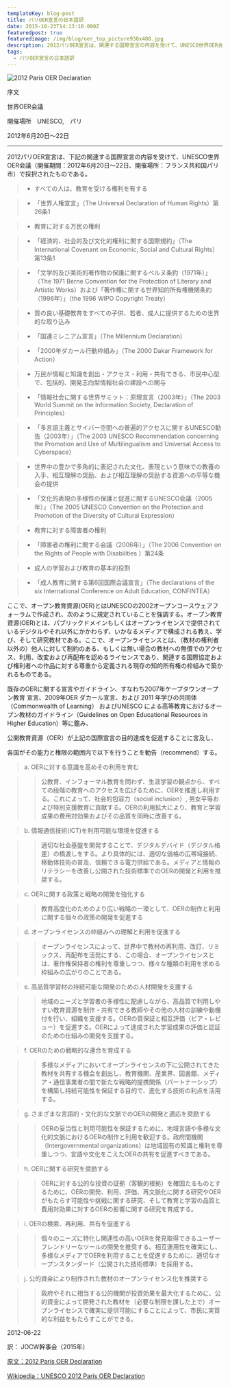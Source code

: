 ```yaml
---
templateKey: blog-post
title: パリOER宣言の日本語訳
date: 2015-10-23T14:13:10.000Z
featuredpost: true
featuredimage: /img/blog/oer_top_picture938x488.jpg
description: 2012パリOER宣言は、関連する国際宣言の内容を受けて、UNESCO世界OER会議（開催期間：2012年6月20日～22日、開催場所：フランス共和国パリ市）で採択された。
tags:
  - パリOER宣言の日本語訳
---
```

![2012 Paris OER Declaration](/img/blog/oer_top_picture938x488.jpg)

序文

世界OER会議　

開催場所　UNESCO,　パリ　

2012年6月20日～22日

----------------

2012パリOER宣言は、下記の関連する国際宣言の内容を受けて、UNESCO世界OER会議（開催期間：2012年6月20日～22日、開催場所：フランス共和国パリ市）で採択されたものである。

> - すべての人は、教育を受ける権利を有する

> - 「世界人権宣言」（The Universal Declaration of Human Rights）第26条1

> - 教育に対する万民の権利

> - 「経済的、社会的及び文化的権利に関する国際規約」（The International Covenant on Economic, Social and Cultural Rights）第13条1

> - 「文学的及び美術的著作物の保護に関するベルヌ条約（1971年）」（The 1971 Berne Convention for the Protection of Literary and Artistic Works）および「著作権に関する世界知的所有権機関条約（1996年）」（the 1996 WIPO Copyright Treaty）

> - 質の良い基礎教育をすべての子供、若者、成人に提供するための世界的な取り込み

> - 「国連ミレニアム宣言」（The Millennium Declaration）

> - 「2000年ダカール行動枠組み」（The 2000 Dakar Framework for Action）

> - 万民が情報と知識を創出・アクセス・利用・共有できる、市民中心型で、包括的、開発志向型情報社会の建設への関与

> - 「情報社会に関する世界サミット：原理宣言（2003年）」（The 2003 World Summit on the Information Society, Declaration of Principles）

> - 「多言語主義とサイバー空間への普遍的アクセスに関するUNESCO勧告（2003年）」（The 2003 UNESCO Recommendation concerning the Promotion and Use of Multilingualism and Universal Access to Cyberspace）

> - 世界中の豊かで多角的に表記された文化、表現という意味での教養の入手、相互理解の奨励、および相互理解の奨励する資源への平等な機会の提供

> - 「文化的表現の多様性の保護と促進に関するUNESCO会議（2005年）」（The 2005 UNESCO Convention on the Protection and Promotion of the Diversity of Cultural Expression）

> - 教育に対する障害者の権利

> - 「障害者の権利に関する会議（2006年）」（The 2006 Convention on the Rights of People with Disabilities ）第24条

> - 成人の学習および教育の基本的役割

> - 「成人教育に関する第6回国際会議宣言」（The declarations of the six International Conference on Adult Education, CONFINTEA）

ここで、オープン教育資源(OER)とはUNESCOの2002オープンコースウェアフォーラムで作成され、次のように規定されていることを強調する。オープン教育資源(OER)とは、パブリックドメインもしくはオープンライセンスで提供されているデジタルやそれ以外にかかわらず、いかなるメディアで構成される教え、学び、そして研究教材である。ここで、オープンライセンスとは、（教材の権利者以外の）他人に対して制約のある、もしくは無い場合の教材への無償でのアクセス、利用、改変および再配布を認めるライセンスであり、関連する国際協定および権利者への作品に対する尊重から定義される現存の知的所有権の枠組みで築かれるものである。

既存のOERに関する宣言やガイドライン、すなわち2007年ケープタウンオープン教育 宣言、2009年OER ダカール宣言、および 2011 年学びの共同体（Commonwealth of Learning） およびUNESCO による高等教育におけるオープン教材のガイドライン（Guidelines on Open Educational Resources in Higher Education）等に鑑み、

公開教育資源（OER）が上記の国際宣言の目的達成を促進することに言及し、

各国がその能力と権限の範囲内で以下を行うことを勧告（recommend）する。

> a. OERに対する意識を高めその利用を育む  

>> 公教育、インフォーマル教育を問わず、生涯学習の観点から、すべての段階の教育へのアクセスを広げるために、OERを推進し利用する。これによって、社会的包容力（social inclusion）, 男女平等および特別支援教育に貢献する。OERの利用拡大により、教育と学習成果の費用対効果およびその品質を同時に改善する。

> b. 情報通信技術(ICT)を利用可能な環境を促進する  

>> 適切な社会基盤を開発することで、デジタルデバイド（デジタル格差）の橋渡しをする。より具体的には、適切な価格の広帯域接続、移動体技術の普及、信頼できる電力供給である。メディアと情報のリテラシーを改善し公開された技術標準でのOERの開発と利用を推奨する。

> c. OERに関する政策と戦略の開発を強化する  

>> 教育高度化のためのより広い戦略の一環として、OERの制作と利用に関する個々の政策の開発を促進する

> d. オープンライセンスの枠組みへの理解と利用を促進する

>> オープンライセンスによって、世界中で教材の再利用、改訂、リミックス、再配布を活発にする、この場合、オープンライセンスとは、著作権保持者の権利を尊重しつつ、様々な種類の利用を求める枠組みの広がりのことである。

> e. 高品質学習材の持続可能な開発のための人材開発を支援する

>> 地域のニーズと学習者の多様性に配慮しながら、高品質で利用しやすい教育資源を制作・共有できる教師やその他の人材の訓練や動機付を行い、組織を支援する。OERの質保証と相互評価（ピア・レビュー）を促進する。OERによって達成された学習成果の評価と認証のための仕組みの開発を支援する。

> f. OERのための戦略的な連合を育成する

>> 多様なメディアにおいてオープンライセンスの下に公開されてきた教材を共有する機会を創出し、教育機関、産業界、図書館、メディア・通信事業者の間で新たな戦略的提携関係（パートナーシップ）を構築し持続可能性を保証する目的で、進化する技術の利点を活用する。

> g. さまざまな言語的・文化的な文脈でのOERの開発と適応を奨励する

>> OERの妥当性と利用可能性を保証するために、地域言語や多様な文化的文脈におけるOERの制作と利用を歓迎する。政府間機関（Intergovernmental organizations）は地域固有の知識と権利を尊重しつつ、言語や文化をこえたOERの共有を促進すべきである。

> h. OERに関する研究を奨励する

>> OERに対する公的な投資の証拠（客観的根拠）を確固たるものとするために、OERの開発、利用、評価、再文脈化に関する研究やOERがもたらす可能性や挑戦に関する研究、そして教育と学習の品質と費用対効果に対するOERの影響に関する研究を育成する。

> i. OERの検索、再利用、共有を促進する

>> 個々のニーズに特化し関連性の高いOERを発見取得できるユーザーフレンドリーなツールの開発を推奨する。相互運用性を確実にし、多様なメディアでOERを利用することを促進するために、適切なオープンスタンダード（公開された技術標準）を採用する。

> j. 公的資金により制作された教材のオープンライセンス化を推奨する

>> 政府やそれに相当する公的機関が投資効果を最大化するために、公的資金によって開発された教材を（必要な制限を課した上で）オープンライセンスで確実に提供可能にすることによって、市民に実質的な利益をもたらすことができる。

2012-06-22

訳： JOCW幹事会（2015年）

[原文：2012 Paris OER Declaration](https://unesdoc.unesco.org/ark:/48223/pf0000246687.locale=en)

[Wikipedia：UNESCO 2012 Paris OER Declaration](https://en.wikipedia.org/wiki/UNESCO_2012_Paris_OER_Declaration)